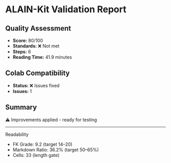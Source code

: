 # ALAIN-Kit Validation Report

## Quality Assessment
- **Score:** 80/100
- **Standards:** ❌ Not met
- **Steps:** 6
- **Reading Time:** 41.9 minutes

## Colab Compatibility
- **Status:** ❌ Issues fixed
- **Issues:** 1

## Summary
⚠️ Improvements applied - ready for testing

---
Readability
- FK Grade: 9.2 (target 14–20)
- Markdown Ratio: 36.2% (target 50–65%)
- Cells: 33 (length gate)
